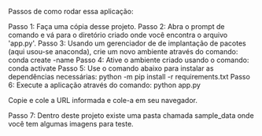 Passos de como rodar essa aplicação:

Passo 1: Faça uma cópia desse projeto.
Passo 2: Abra o prompt de comando e vá para o diretório criado
         onde você encontra o arquivo 'app.py'.
Passo 3: Usando um gerenciador de de implantação de pacotes (aqui usou-se anaconda),
         crie um novo ambiente através do comando:
         conda create -name <environment name>
Passo 4: Ative o ambiente criado usando o comando:
         conda activate <environment name>
Passo 5: Use o comando abaixo para instalar as dependências necessárias:
         python -m pip install -r requirements.txt
Passo 6: Execute a aplicação através do comando:
         python app.py

Copie e cole a URL informada e cole-a em seu navegador.

Passo 7: Dentro deste projeto existe uma pasta chamada sample_data onde você
         tem algumas imagens para teste.